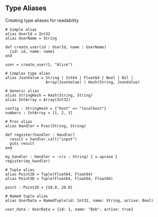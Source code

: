 <!-- METADATA
{
  "title": "Crystal Type Aliases",
  "tags": [
    "crystal",
    "types",
    "aliases"
  ],
  "language": "crystal"
}
-->

## Type Aliases
Creating type aliases for readability
```crystal
# Simple alias
alias UserId = Int32
alias UserName = String

def create_user(id : UserId, name : UserName)
  {id: id, name: name}
end

user = create_user(1, "Alice")

# Complex type alias
alias JsonValue = String | Int64 | Float64 | Bool | Nil |
                  Array(JsonValue) | Hash(String, JsonValue)

# Generic alias
alias StringHash = Hash(String, String)
alias IntArray = Array(Int32)

config : StringHash = {"host" => "localhost"}
numbers : IntArray = [1, 2, 3]

# Proc alias
alias Handler = Proc(String, String)

def register(handler : Handler)
  result = handler.call("input")
  puts result
end

my_handler : Handler = ->(s : String) { s.upcase }
register(my_handler)

# Tuple alias
alias Point2D = Tuple(Float64, Float64)
alias Point3D = Tuple(Float64, Float64, Float64)

point : Point2D = {10.0, 20.0}

# Named tuple alias
alias UserData = NamedTuple(id: Int32, name: String, active: Bool)

user_data : UserData = {id: 1, name: "Bob", active: true}
```
